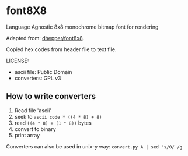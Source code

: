 # font8X8
Language Agnostic 8x8 monochrome bitmap font for rendering

Adapted from: [dhepper/font8x8](https://github.com/dhepper/font8x8).

Copied hex codes from header file to text file.

LICENSE:
- ascii file: Public Domain
- converters: GPL v3

How to write converters
-----------------------
1. Read file 'ascii'
2. seek to `ascii code * ((4 * 8) + 8)`
3. read `((4 * 8) + (1 * 8))` bytes
4. convert to binary
5. print array

Converters can also be used in unix-y way:
`convert.py A | sed 's/0/ /g`
